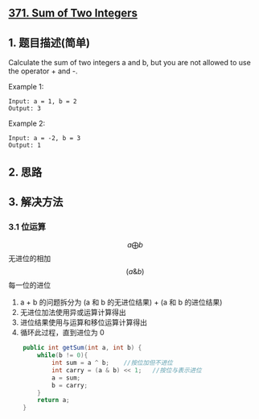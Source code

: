 ## [371. Sum of Two Integers](https://leetcode-cn.com/problems/sum-of-two-integers/)

## 1. 题目描述\(简单\)

Calculate the sum of two integers a and b, but you are not allowed to use the operator + and -.

Example 1:

```
Input: a = 1, b = 2
Output: 3
```

Example 2:

```
Input: a = -2, b = 3
Output: 1
```

## 2. 思路

## 3. 解决方法

### 3.1 位运算

$$a \bigoplus b$$ 无进位的相加  
$$(a \& b) $$每一位的进位

1. a + b 的问题拆分为 (a 和 b 的无进位结果) + (a 和 b 的进位结果)
2. 无进位加法使用异或运算计算得出
3. 进位结果使用与运算和移位运算计算得出
4. 循环此过程，直到进位为 0



```java
    public int getSum(int a, int b) {
        while(b != 0){
            int sum = a ^ b;    //按位加但不进位
            int carry = (a & b) << 1;   //按位与表示进位
            a = sum;
            b = carry;
        }
        return a;
    }
```




